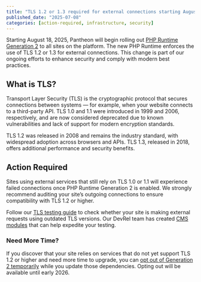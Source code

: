 ```yaml
---
title: "TLS 1.2 or 1.3 required for external connections starting August 18, 2025"
published_date: "2025-07-08"
categories: [action-required, infrastructure, security]
---
```


Starting August 18, 2025, Pantheon will begin rolling out [PHP Runtime Generation 2](/php-runtime-generation-2) to all sites on the platform. The new PHP Runtime enforces the use of TLS 1.2 or 1.3 for external connections. This change is part of our ongoing efforts to enhance security and comply with modern best practices.

## What is TLS?

Transport Layer Security (TLS) is the cryptographic protocol that secures connections between systems — for example, when your website connects to a third-party API. TLS 1.0 and 1.1 were introduced in 1999 and 2006, respectively, and are now considered deprecated due to known vulnerabilities and lack of support for modern encryption standards.

TLS 1.2 was released in 2008 and remains the industry standard, with widespread adoption across browsers and APIs. TLS 1.3, released in 2018, offers additional performance and security benefits.

## Action Required

Sites using external services that still rely on TLS 1.0 or 1.1 will experience failed connections once PHP Runtime Generation 2 is enabled. We strongly recommend auditing your site’s outgoing connections to ensure compatibility with TLS 1.2 or higher.

Follow our [TLS testing guide](/guides/tls-testing) to check whether your site is making external requests using outdated TLS versions. Our DevRel team has created [CMS modules](/tls-compatibility#how-do-i-check-tls-compatibility-for-my-site) that can help expedite your testing.

### Need More Time?

If you discover that your site relies on services that do not yet support TLS 1.2 or higher and need more time to upgrade, you can [opt out of Generation 2 temporarily](/php-runtime-generation-2#q-can-i-switch-back-to-the-previous-php-runtime-if-i-encounter-issues) while you update those dependencies. Opting out will be available until early 2026.
